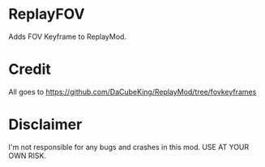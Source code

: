 # ReplayFOV
Adds FOV Keyframe to ReplayMod.

# Credit
All goes to https://github.com/DaCubeKing/ReplayMod/tree/fovkeyframes

# Disclaimer
I'm not responsible for any bugs and crashes in this mod. USE AT YOUR OWN RISK.
